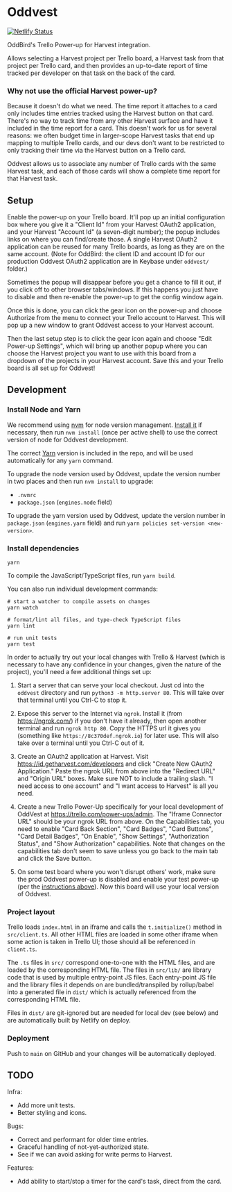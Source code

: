 # Oddvest

[![Netlify Status](https://api.netlify.com/api/v1/badges/ac38ae99-f54e-436c-a0c9-5b4519a1bba4/deploy-status)](https://app.netlify.com/sites/oddvest/deploys)

OddBird's Trello Power-up for Harvest integration.

Allows selecting a Harvest project per Trello board, a Harvest task from that
project per Trello card, and then provides an up-to-date report of time tracked
per developer on that task on the back of the card.

### Why not use the official Harvest power-up?

Because it doesn't do what we need. The time report it attaches to a card only
includes time entries tracked using the Harvest button on that card. There's no
way to track time from any other Harvest surface and have it included in the
time report for a card. This doesn't work for us for several reasons: we often
budget time in larger-scope Harvest tasks that end up mapping to multiple Trello
cards, and our devs don't want to be restricted to only tracking their time via
the Harvest button on a Trello card.

Oddvest allows us to associate any number of Trello cards with the same Harvest
task, and each of those cards will show a complete time report for that Harvest
task.

## Setup

Enable the power-up on your Trello board. It'll pop up an initial configuration
box where you give it a "Client Id" from your Harvest OAuth2 application, and
your Harvest "Account Id" (a seven-digit number); the popup includes links on
where you can find/create those. A single Harvest OAuth2 application can be
reused for many Trello boards, as long as they are on the same account. (Note
for OddBird: the client ID and account ID for our production Oddvest OAuth2
application are in Keybase under `oddvest/` folder.)

Sometimes the popup will disappear before you get a chance to fill it out, if
you click off to other browser tabs/windows. If this happens you just have to
disable and then re-enable the power-up to get the config window again.

Once this is done, you can click the gear icon on the power-up and choose
Authorize from the menu to connect your Trello account to Harvest. This will pop
up a new window to grant Oddvest access to your Harvest account.

Then the last setup step is to click the gear icon again and choose "Edit
Power-up Settings", which will bring up another popup where you can choose the
Harvest project you want to use with this board from a dropdown of the projects
in your Harvest account. Save this and your Trello board is all set up for
Oddvest!

## Development

### Install Node and Yarn

We recommend using [nvm](https://github.com/nvm-sh/nvm) for node version
management. [Install it](https://github.com/nvm-sh/nvm#installation-and-update)
if necessary, then run `nvm install` (once per active shell) to use the correct
version of node for Oddvest development.

The correct [Yarn](https://yarnpkg.com/) version is included in the repo, and
will be used automatically for any `yarn` command.

To upgrade the node version used by Oddvest, update the version number in two
places and then run `nvm install` to upgrade:

- `.nvmrc`
- `package.json` (`engines.node` field)

To upgrade the yarn version used by Oddvest, update the version number in
`package.json` (`engines.yarn` field) and run
`yarn policies set-version <new-version>`.

### Install dependencies

```
yarn
```

To compile the JavaScript/TypeScript files, run `yarn build`.

You can also run individual development commands:

```
# start a watcher to compile assets on changes
yarn watch

# format/lint all files, and type-check TypeScript files
yarn lint

# run unit tests
yarn test
```

In order to actually try out your local changes with Trello & Harvest (which is
necessary to have any confidence in your changes, given the nature of the
project), you'll need a few additional things set up:

1. Start a server that can serve your local checkout. Just cd into the `oddvest`
   directory and run `python3 -m http.server 80`. This will take over that
   terminal until you Ctrl-C to stop it.

2. Expose this server to the Internet via `ngrok`. Install it (from
   https://ngrok.com/) if you don't have it already, then open another terminal
   and run `ngrok http 80`. Copy the HTTPS url it gives you (something like
   `https://8c370def.ngrok.io`) for later use. This will also take over a
   terminal until you Ctrl-C out of it.

3. Create an OAuth2 application at Harvest. Visit
   https://id.getharvest.com/developers and click "Create New OAuth2
   Application." Paste the ngrok URL from above into the "Redirect URL" and
   "Origin URL" boxes. Make sure NOT to include a trailing slash. "I need access
   to one account" and "I want access to Harvest" is all you need.

4. Create a new Trello Power-Up specifically for your local development of
   OddVest at https://trello.com/power-ups/admin. The "Iframe Connector URL"
   should be your ngrok URL from above. On the Capabilities tab, you need to
   enable "Card Back Section", "Card Badges", "Card Buttons", "Card Detail
   Badges", "On Enable", "Show Settings", "Authorization Status", and "Show
   Authorization" capabilities. Note that changes on the capabilities tab don't
   seem to save unless you go back to the main tab and click the Save button.

5. On some test board where you won't disrupt others' work, make sure the prod
   Oddvest power-up is disabled and enable your test power-up (per the
   [instructions above](#setup)). Now this board will use your local version of
   Oddvest.

### Project layout

Trello loads `index.html` in an iframe and calls the `t.initialize()` method in
`src/client.ts`. All other HTML files are loaded in some other iframe when some
action is taken in Trello UI; those should all be referenced in `client.ts`.

The `.ts` files in `src/` correspond one-to-one with the HTML files, and are
loaded by the corresponding HTML file. The files in `src/lib/` are library code
that is used by multiple entry-point JS files. Each entry-point JS file and the
library files it depends on are bundled/transpiled by rollup/babel into a
generated file in `dist/` which is actually referenced from the corresponding
HTML file.

Files in `dist/` are git-ignored but are needed for local dev (see below) and
are automatically built by Netlify on deploy.

### Deployment

Push to `main` on GitHub and your changes will be automatically deployed.

## TODO

Infra:

- Add more unit tests.
- Better styling and icons.

Bugs:

- Correct and performant for older time entries.
- Graceful handling of not-yet-authorized state.
- See if we can avoid asking for write perms to Harvest.

Features:

- Add ability to start/stop a timer for the card's task, direct from the card.
